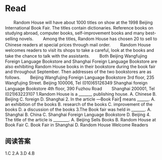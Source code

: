 # Read

　　Random House will have about 1000 titles on show at the 1998 Beijing International Book Fair. The titles contain dictionaries. Reference books on studying abroad, computer books, self-improvement books and many best-selling novels.
　　Among the titles, Random House has chosen 20 to sell to Chinese readers at special prices through mail order.
　　Random House welcomes readers to visit its shops to take a careful, look at the books and take the chance to talk with the assistants.
　　Both Beijing Wangfujing Foreign Language Bookstore and Shanghai Foreign Language Bookstore are also exhibiting Random House books in their bookstore during the book fair and throughout September. Then addresses of the two bookstores are as follows.
　　Beijing Wangfujing Foreign Language Bookstore 3rd floor, 235 Wangfujing Street. Beijing 100006, Tel (010)65126349 Shanghai foreign Language Bookstore 4th floor, 390 Fuzhou Road
　　Shanghai 200001, Tel (021)63223107
1.Random House is a _______ publishing house.
A. Chinese B. Beijing C. foreign D. Shanghai
2. In the article ―Book Fair‖ means ______.
A. an exhibition of the books 
B. research of the books 
C. improvement of the books 
D. a discussion of the books
3.The Book fair was held in _______.
A. Shanghai B. China C. Shanghai Foreign Language Bookstore D. Beijing
4. The title of the article is ________.
A. Beijing Sells Books 
B. Random House at Book Fair
C. Book Fair in Shanghai 
D. Random House Welcome Readers
## 阅读答案
1.C
2.A
3.D
4.B
